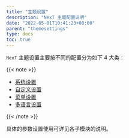 ```yaml
---
title: "主题设置"
description: "NexT 主题配置说明"
date: "2022-05-01T10:41:23+08:00"
parent: "themesettings"
type: docs
toc: true
---
```


`NexT` 主题设置主要按不同的配置分为如下 4 大类：

{{< note >}}

- [系统设置](/docs/themesettings/systemparas.html)
- [自定义设置](/docs/themesettings/customparas.html)
- [菜单设置](/docs/themesettings/menuparas.html)
- [多语言设置](/docs/themesettings/interlization.html)

{{< /note >}}

具体的参数设置使用可详见各子模块的说明。
